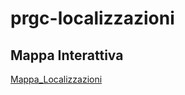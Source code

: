 # prgc-localizzazioni
## Mappa Interattiva

[Mappa_Localizzazioni](https://ivn951.github.io/prgc-localizzazioni)

